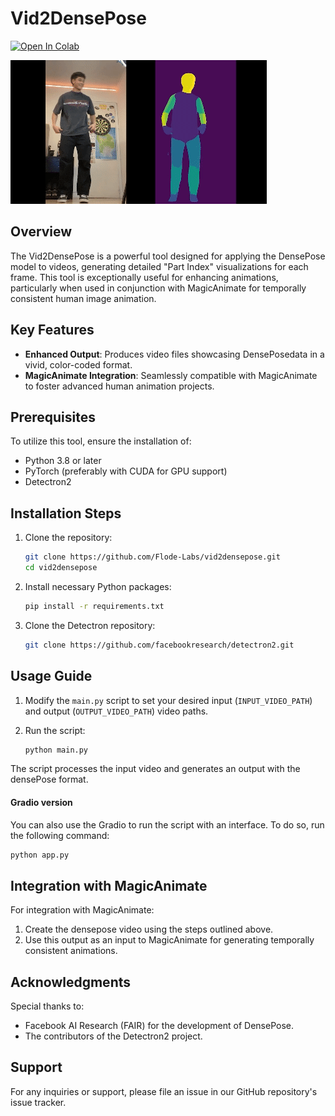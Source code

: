 # Vid2DensePose
<a target="_blank" href="https://colab.research.google.com/drive/1x77dESn7EGPCqjKdQ1sJJhNu0Cf-5Gpt?usp=sharing">
  <img src="https://colab.research.google.com/assets/colab-badge.svg" alt="Open In Colab"/>
</a>

![](https://github.com/Flode-Labs/vid2densepose/blob/main/sample_videos/side_by_side.gif)

## Overview

The Vid2DensePose is a powerful tool designed for applying the DensePose model to videos, generating detailed "Part Index" visualizations for each frame. This tool is exceptionally useful for enhancing animations, particularly when used in conjunction with MagicAnimate for temporally consistent human image animation.

## Key Features


- **Enhanced Output**: Produces video files showcasing DensePosedata in a vivid, color-coded format.
- **MagicAnimate Integration**: Seamlessly compatible with MagicAnimate to foster advanced human animation projects.

## Prerequisites

To utilize this tool, ensure the installation of:
- Python 3.8 or later
- PyTorch (preferably with CUDA for GPU support)
- Detectron2

## Installation Steps

1. Clone the repository:
    ```bash
    git clone https://github.com/Flode-Labs/vid2densepose.git
    cd vid2densepose
    ```

2. Install necessary Python packages:
    ```bash
    pip install -r requirements.txt
    ```

3. Clone the Detectron repository:
    ```bash
    git clone https://github.com/facebookresearch/detectron2.git
    ```

## Usage Guide

1. Modify the `main.py` script to set your desired input (`INPUT_VIDEO_PATH`) and output (`OUTPUT_VIDEO_PATH`) video paths.

2. Run the script:
    ```bash
    python main.py 
    ```

The script processes the input video and generates an output with the densePose format.

####  Gradio version
You can also use the Gradio to run the script with an interface. To do so, run the following command:
```bash
python app.py
```

## Integration with MagicAnimate

For integration with MagicAnimate:

1. Create the densepose video using the steps outlined above.
2. Use this output as an input to MagicAnimate for generating temporally consistent animations.


## Acknowledgments

Special thanks to:
- Facebook AI Research (FAIR) for the development of DensePose.
- The contributors of the Detectron2 project.

## Support

For any inquiries or support, please file an issue in our GitHub repository's issue tracker.


